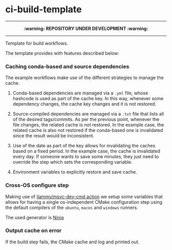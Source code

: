 # ci-build-template

---

<p align="center">
  <b>:warning: REPOSITORY UNDER DEVELOPMENT :warning:</b>
</p>

---

Template for build workflows.

The template provides with features described below:

### Caching conda-based and source dependencies

The example workflows make use of the different strategies to manage the cache.

1. Conda-based dependencies are managed via a `.yml` file, whose hashcode is used as part of the cache key.
In this way, whenever some dependency changes, the cache key changes and it is not restored.

2. Source-compiled dependencies are managed via a `.txt` file that lists all of the desired tags/commits.
As per the previous point, whenever the file changes, the related cache is not restored. In the example case, the related cache is also not restored if the conda-based one is invalidated since the result would be inconsistent.

3. Use of the date as part of the key allows for invalidating the caches based on a fixed period. In the example case, the cache is invalidated every day. If someone wants to save some minutes, they just need to override the step which sets the corresponding variable.

3. Environment variables to explicitly restore and save cache.

### Cross-OS configure step

Making use of [ilammy/msvc-dev-cmd action](https://github.com/ilammy/msvc-dev-cmd) we setup some variables that allows for having a single os-independent CMake configuration step using the default compilers of the `ubuntu`, `macos` and `windows` runners.

The used generator is [Ninja](https://ninja-build.org/)


### Output cache on error

If the build step fails, the CMake cache and log and printed out.


